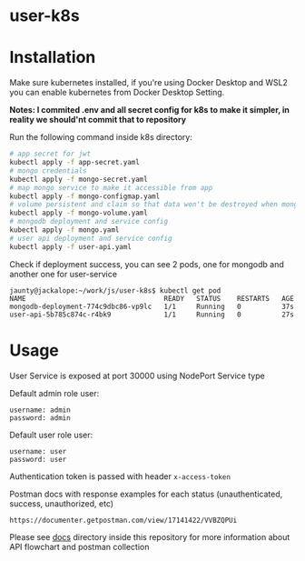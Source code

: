 # user-k8s

# Installation
Make sure kubernetes installed, if you're using Docker Desktop and WSL2 you can enable kubernetes from Docker Desktop Setting.

**Notes: I commited .env and all secret config for k8s to make it simpler, in reality we should'nt commit that to repository**

Run the following command inside k8s directory:
```bash
# app secret for jwt
kubectl apply -f app-secret.yaml
# mongo credentials
kubectl apply -f mongo-secret.yaml 
# map mongo service to make it accessible from app
kubectl apply -f mongo-configmap.yaml
# volume persistent and claim so that data won't be destroyed when mongodb restarted
kubectl apply -f mongo-volume.yaml 
# mongodb deployment and service config
kubectl apply -f mongo.yaml 
# user api deployment and service config
kubectl apply -f user-api.yaml 
```

Check if deployment success, you can see 2 pods, one for mongodb and another one for user-service
```
jaunty@jackalope:~/work/js/user-k8s$ kubectl get pod
NAME                                  READY   STATUS    RESTARTS   AGE
mongodb-deployment-774c9dbc86-vp9lc   1/1     Running   0          37s
user-api-5b785c874c-r4bk9             1/1     Running   0          27s
```

# Usage
User Service is exposed at port 30000 using NodePort Service type

Default admin role user:
```
username: admin
password: admin
```
Default user role user:
```
username: user
password: user
```

Authentication token is passed with header `x-access-token`

Postman docs with response examples for each status (unauthenticated, success, unauthorized, etc)
```
https://documenter.getpostman.com/view/17141422/VVBZQPUi
```

Please see [docs](https://github.com/begamatan/user-k8s/tree/main/docs) directory inside this repository for more information about API flowchart and postman collection

